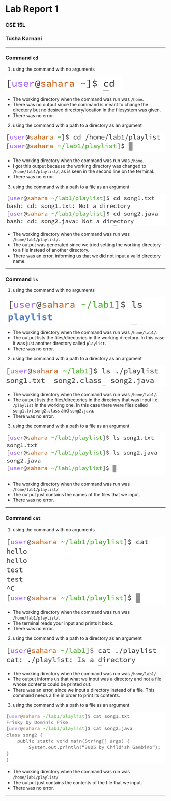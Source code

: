 # Lab Report 1
### CSE 15L 
### Tusha Karnani

---

### **Command `cd`**

1. using the command with no arguments

![Image](11.png)

- The working directory when the command was run was `/home`.
- There was no output since the command is meant to change the directory but no desired directory/location in the filesystem was given.
- There was no error.

2. using the command with a path to a directory as an argument

![Image](12.png)

- The working directory when the command was run was `/home`.
- I got this output because the working directory was changed to `/home/lab1/playlist/`, as is seen in the second line on the terminal.
- There was no error.

3. using the command with a path to a file as an argument

![Image](13.png)

- The working directory when the command was run was `/home/lab1/playlist/`.
- The output was generated since we tried setting the working directory to a file instead of another directory.
- There was an error, informing us that we did not input a valid directory name.

---

### **Command `ls`**

1. using the command with no arguments

![Image](21.png)

- The working directory when the command was run was `/home/lab1/`.
- The output lists the files/directories in the working directory. In this case it was just another directory called `playlist`.
- There was no error.

2. using the command with a path to a directory as an argument

![Image](22.png)

- The working directory when the command was run was `/home/lab1/`.
- The output lists the files/directories in the directory that was input i.e. `/playlist` in the working one. In this case there were files called `song1.txt`,`song2.class` and `song2.java`.
- There was no error.

3. using the command with a path to a file as an argument

![Image](23.png)

- The working directory when the command was run was `/home/lab1/playlist/`
- The output just contains the names of the files that we input.
- There was no error.

---

### **Command `cat`**

1. using the command with no arguments

![Image](31.png)

- The working directory when the command was run was `/home/lab1/playlist/`.
- The terminal reads your input and prints it back.
- There was no error.

2. using the command with a path to a directory as an argument

![Image](32.png)

- The working directory when the command was run was `/home/lab1/`.
- The output informs us that what we input was a directory and not a file whose contents could be printed out.
- There was an error, since we input a directory instead of a file. This command needs a file in order to print its contents.

3. using the command with a path to a file as an argument

![Image](33(2).png)

- The working directory when the command was run was `/home/lab1/playlist/`
- The output just contains the contents of the file that we input.
- There was no error.

---
